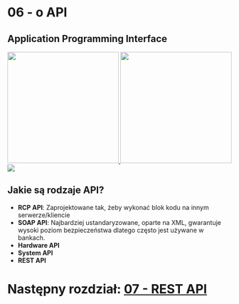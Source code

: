 # 06 - o API

## Application Programming Interface
<a href="https://www.shutterstock.com/">
    <img src="https://www.shutterstock.com/image-photo/lively-cafe-filled-colorful-artwork-600w-2526917745.jpg" height="250">
</a>

<a href="https://www.shutterstock.com/">
    <img src="https://www.shutterstock.com/image-photo/young-librarian-standing-books-library-600w-2321290533.jpg" height="250">
</a>


<br>

<a href="https://miroslawmamczur.pl/czym-jest-api-i-jakie-sa-jego-rodzaje/">
    <img src="https://miroslawmamczur.pl/wp-content/uploads/2023/06/APi-2-1.png">
</a>


## Jakie są rodzaje API?
* **RCP API**: Zaprojektowane tak, żeby wykonać blok kodu na innym
  serwerze/kliencie 
* **SOAP API**: Najbardziej ustandaryzowane, oparte na XML, gwarantuje
  wysoki poziom bezpieczeństwa dlatego często jest używane w bankach. 
* **Hardware API**
* **System API**
* **REST API**

# Następny rozdział: [07 - REST API](07.md)